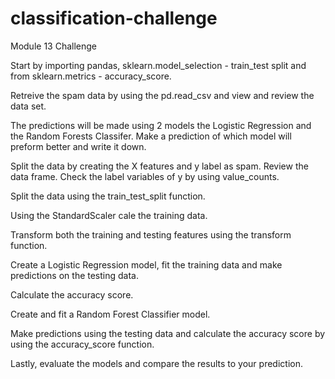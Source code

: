# classification-challenge
Module 13 Challenge

Start by importing pandas, sklearn.model_selection - train_test split
and from sklearn.metrics - accuracy_score.

Retreive the spam data by using the pd.read_csv and view and review the data set.

The predictions will be made using 2 models the Logistic Regression and the Random Forests Classifer. Make a prediction of which model will preform better and write it down.

Split the data by creating the X features and y label as spam. Review the data frame. Check the label variables of y by using value_counts.

Split the data using the train_test_split function.

Using the StandardScaler cale the training data.

Transform both the training and testing features using the transform function.

Create a Logistic Regression model, fit the training data and make predictions on the testing data. 

Calculate the accuracy score.

Create and fit a Random Forest Classifier model.

Make predictions using the testing data and calculate the accuracy score by using the accuracy_score function.

Lastly, evaluate the models and compare the results to your prediction.